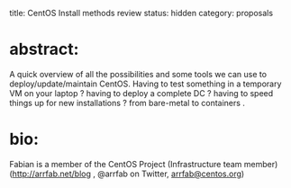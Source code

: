 title: CentOS Install methods review 
status: hidden
category: proposals

# abstract:
A quick overview of all the possibilities and some tools we can use to deploy/update/maintain CentOS. Having to test something in a temporary VM on your laptop ? having to deploy a complete DC ? having to speed things up for new installations ? from bare-metal to containers . 

# bio:
Fabian is a member of the CentOS Project (Infrastructure team member) (http://arrfab.net/blog , @arrfab on Twitter, arrfab@centos.org)
